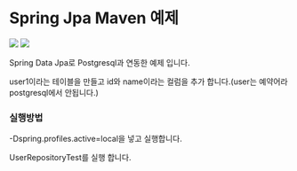 # Spring Jpa Maven 예제

<img src="https://img.shields.io/badge/spring--boot-jpa-brightgreen?logo=springboot&logoColor=white"/>
<img src="https://img.shields.io/badge/junit5-brightgreen?logo=junit5&logoColor=white"/>

Spring Data Jpa로 Postgresql과 연동한 예제 입니다.

user1이라는 테이블을 만들고 id와 name이라는 컬럼을 추가 합니다.(user는 예약어라 postgresql에서 안됩니다.) 

### 실행방법

-Dspring.profiles.active=local을 넣고 실행합니다.

UserRepositoryTest를 실행 합니다.

